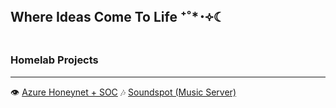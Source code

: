 ## Where Ideas Come To Life ⁺˚*･༓☾

### Homelab Projects
---
👁️ [Azure Honeynet + SOC](https://github.com/AngelPerales10/Azure-Honeynet-SOC/tree/main)
🎶 [Soundspot (Music Server)](https://github.com/AngelPerales10/Soundspot) 
<!--
**AngelPerales10/AngelPerales10** is a ✨ _special_ ✨ repository because its `README.md` (this file) appears on your GitHub profile.

Here are some ideas to get you started:

- 🔭 I’m currently working on ...
- 🌱 I’m currently learning ...
- 👯 I’m looking to collaborate on ...
- 🤔 I’m looking for help with ...
- 💬 Ask me about ...
- 📫 How to reach me: ...
- 😄 Pronouns: ...
- ⚡ Fun fact: ...
-->
